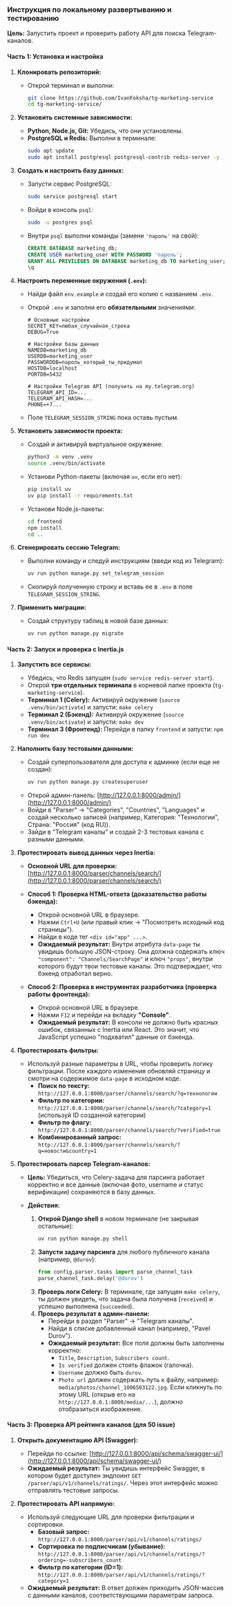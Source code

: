 ### Инструкция по локальному развертыванию и тестированию

**Цель:** Запустить проект и проверить работу API для поиска Telegram-каналов.

#### Часть 1: Установка и настройка

1.  **Клонировать репозиторий:**

    - Открой терминал и выполни:
      ```sh
      git clone https://github.com/IvanFoksha/tg-marketing-service
      cd tg-marketing-service/
      ```

2.  **Установить системные зависимости:**

    - **Python, Node.js, Git:** Убедись, что они установлены.
    - **PostgreSQL и Redis:** Выполни в терминале:
      ```sh
      sudo apt update
      sudo apt install postgresql postgresql-contrib redis-server -y
      ```

3.  **Создать и настроить базу данных:**

    - Запусти сервис PostgreSQL:
      ```sh
      sudo service postgresql start
      ```
    - Войди в консоль `psql`:
      ```sh
      sudo -u postgres psql
      ```
    - Внутри `psql` выполни команды (замени `'пароль'` на свой):
      ```sql
      CREATE DATABASE marketing_db;
      CREATE USER marketing_user WITH PASSWORD 'пароль';
      GRANT ALL PRIVILEGES ON DATABASE marketing_db TO marketing_user;
      \q
      ```

4.  **Настроить переменные окружения (`.env`):**

    - Найди файл `env.example` и создай его копию с названием `.env`.
    - Открой `.env` и заполни его **обязательными** значениями:

      ```env
      # Основные настройки
      SECRET_KEY=любая_случайная_строка
      DEBUG=True

      # Настройки базы данных
      NAMEDB=marketing_db
      USERDB=marketing_user
      PASSWORDDB=пароль_который_ты_придумал
      HOSTDB=localhost
      PORTDB=5432

      # Настройки Telegram API (получить на my.telegram.org)
      TELEGRAM_API_ID=...
      TELEGRAM_API_HASH=...
      PHONE=+7...
      ```

    - Поле `TELEGRAM_SESSION_STRING` пока оставь пустым.

5.  **Установить зависимости проекта:**

    - Создай и активируй виртуальное окружение:
      ```sh
      python3 -m venv .venv
      source .venv/bin/activate
      ```
    - Установи Python-пакеты (включая `uv`, если его нет):
      ```sh
      pip install uv
      uv pip install -r requirements.txt
      ```
    - Установи Node.js-пакеты:
      ```sh
      cd frontend
      npm install
      cd ..
      ```

6.  **Сгенерировать сессию Telegram:**

    - Выполни команду и следуй инструкциям (введи код из Telegram):
      ```sh
      uv run python manage.py set_telegram_session
      ```
    - Скопируй полученную строку и вставь ее в `.env` в поле `TELEGRAM_SESSION_STRING`.

7.  **Применить миграции:**
    - Создай структуру таблиц в новой базе данных:
      ```sh
      uv run python manage.py migrate
      ```

#### Часть 2: Запуск и проверка с Inertia.js

1.  **Запустить все сервисы:**

    - Убедись, что Redis запущен (`sudo service redis-server start`).
    - Открой **три отдельных терминала** в корневой папке проекта (`tg-marketing-service`).
    - **Терминал 1 (Celery):** Активируй окружение (`source .venv/bin/activate`) и запусти: `make celery`
    - **Терминал 2 (Бэкенд):** Активируй окружение (`source .venv/bin/activate`) и запусти: `make dev`
    - **Терминал 3 (Фронтенд):** Перейди в папку `frontend` и запусти: `npm run dev`

2.  **Наполнить базу тестовыми данными:**

    - Создай суперпользователя для доступа к админке (если еще не создан):
      ```sh
      uv run python manage.py createsuperuser
      ```
    - Открой админ-панель: [http://127.0.0.1:8000/admin/](http://127.0.0.1:8000/admin/)
    - Войди в "Parser" -> "Categories", "Countries", "Languages" и создай несколько записей (например, Категория: "Технологии", Страна: "Россия" (код RU)).
    - Зайди в "Telegram каналы" и создай 2-3 тестовых канала с разными данными.

3.  **Протестировать вывод данных через Inertia:**

    - **Основной URL для проверки:** [http://127.0.0.1:8000/parser/channels/search/](http://127.0.0.1:8000/parser/channels/search/)

    - **Способ 1: Проверка HTML-ответа (доказательство работы бэкенда):**

      - Открой основной URL в браузере.
      - Нажми `Ctrl+U` (или правый клик -> "Посмотреть исходный код страницы").
      - Найди в коде тег `<div id="app" ...>`.
      - **Ожидаемый результат:** Внутри атрибута `data-page` ты увидишь большую JSON-строку. Она должна содержать ключ `"component": "Channels/SearchPage"` и ключ `"props"`, внутри которого будут твои тестовые каналы. Это подтверждает, что бэкенд отработал верно.

    - **Способ 2: Проверка в инструментах разработчика (проверка работы фронтенда):**
      - Открой основной URL в браузере.
      - Нажми `F12` и перейди на вкладку **"Console"**.
      - **Ожидаемый результат:** В консоли не должно быть красных ошибок, связанных с Inertia или React. Это значит, что JavaScript успешно "подхватил" данные от бэкенда.

4.  **Протестировать фильтры:**

    - Используй разные параметры в URL, чтобы проверить логику фильтрации. После каждого изменения обновляй страницу и смотри на содержимое `data-page` в исходном коде.
      - **Поиск по тексту:** `http://127.0.0.1:8000/parser/channels/search/?q=технологии`
      - **Фильтр по категории:** `http://127.0.0.1:8000/parser/channels/search/?category=1` (используй ID созданной категории)
      - **Фильтр по флагу:** `http://127.0.0.1:8000/parser/channels/search/?verified=true`
      - **Комбинированный запрос:** `http://127.0.0.1:8000/parser/channels/search/?q=новости&country=1`

5.  **Протестировать парсер Telegram-каналов:**

    - **Цель:** Убедиться, что Celery-задача для парсинга работает корректно и все данные (включая фото, username и статус верификации) сохраняются в базу данных.

    - **Действия:**
      1.  **Открой Django shell** в новом терминале (не закрывая остальные):
          ```sh
          uv run python manage.py shell
          ```
      2.  **Запусти задачу парсинга** для любого публичного канала (например, `@durov`):
          ```python
          from config.parser.tasks import parse_channel_task
          parse_channel_task.delay('@durov')
          ```
      3.  **Проверь логи Celery:** В терминале, где запущен `make celery`, ты должен увидеть, что задача была получена (`received`) и успешно выполнена (`succeeded`).
      4.  **Проверь результат в админ-панели:**
          - Перейди в раздел "Parser" -> "Telegram каналы".
          - Найди в списке добавленный канал (например, "Pavel Durov").
          - **Ожидаемый результат:** Все поля должны быть заполнены корректно:
            - `Title`, `Description`, `Subscribers count`.
            - `Is verified` должен стоять флажок (галочка).
            - `Username` должно быть `durov`.
            - `Photo url` должен содержать путь к файлу, например: `media/photos/channel_1006503122.jpg`. Если кликнуть по этому URL (открыв его на `http://127.0.0.1:8000/media/...`), должно отобразиться изображение.

#### Часть 3: Проверка API рейтинга каналов (для 50 issue)

1.  **Открыть документацию API (Swagger):**

    - Перейди по ссылке: [http://127.0.0.1:8000/api/schema/swagger-ui/](http://127.0.0.1:8000/api/schema/swagger-ui/)
    - **Ожидаемый результат:** Ты увидишь интерфейс Swagger, в котором будет доступен эндпоинт `GET /parser/api/v1/channels/ratings/`. Через этот интерфейс можно отправлять тестовые запросы.

2.  **Протестировать API напрямую:**

    - Используй следующие URL для проверки фильтрации и сортировки.
      - **Базовый запрос:** `http://127.0.0.1:8000/parser/api/v1/channels/ratings/`
      - **Сортировка по подписчикам (убывание):** `http://127.0.0.1:8000/parser/api/v1/channels/ratings/?ordering=-subscribers_count`
      - **Фильтр по категории (ID=1):** `http://127.0.0.1:8000/parser/api/v1/channels/ratings/?category=1`
    - **Ожидаемый результат:** В ответ должен приходить JSON-массив с данными каналов, соответствующими параметрам запроса.

